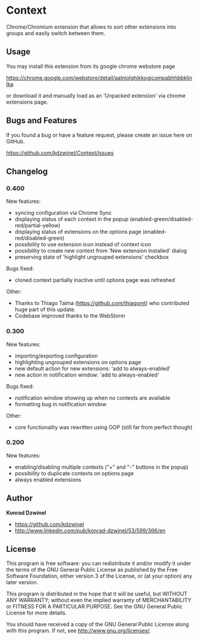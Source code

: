 Context
======================

Chrome/Chromium extension that allows to sort other extensions into groups and easily switch between them.

Usage
-----

You may install this extension from its google chrome webstore page

https://chrome.google.com/webstore/detail/aalnjolghjkkogicompabhhbbkljnlka

or download it and manually load as an 'Unpacked extension' via chrome extensions page.


Bugs and Features
-----------------

If you found a bug or have a feature request, please create an issue here on GitHub.

https://github.com/kdzwinel/Context/issues

Changelog
---------

### 0.400 ###

New features:
+ syncing configuration via Chrome Sync
+ displaying status of each context in the popup (enabled-green/disabled-red/partial-yellow)
+ displaying status of extensions on the options page (enabled-red/disabled-green)
+ possibility to use extension icon instead of context icon
+ possibility to create new context from 'New extension installed' dialog
+ preserving state of 'highlight ungrouped extensions' checkbox

Bugs fixed:
+ cloned context partially inactive until options page was refreshed

Other:
+ Thanks to Thiago Talma (https://github.com/thiagomt) who contributed huge part of this update.
+ Codebase improved thanks to the WebStorm

### 0.300 ###

New features:
+ importing/exporting configuration
+ highlighting ungrouped extensions on options page
+ new default action for new extensions: 'add to always-enabled'
+ new action in notification window: 'add to always-enabled'

Bugs fixed:
+ notification window showing up when no contexts are available
+ formatting bug in notification window

Other:
+ core functionality was rewritten using OOP (still far from perfect though)

### 0.200 ###

New features:
+ enabling/disabling multiple contexts ("+" and "-" buttons in the popup)
+ possibility to duplicate contexts on options page
+ always enabled extensions

Author
------

**Konrad Dzwinel**

+ https://github.com/kdzwinel
+ http://www.linkedin.com/pub/konrad-dzwinel/53/599/366/en

License
-------

This program is free software: you can redistribute it and/or modify
it under the terms of the GNU General Public License as published by
the Free Software Foundation, either version 3 of the License, or
(at your option) any later version.

This program is distributed in the hope that it will be useful,
but WITHOUT ANY WARRANTY; without even the implied warranty of
MERCHANTABILITY or FITNESS FOR A PARTICULAR PURPOSE.  See the
GNU General Public License for more details.

You should have received a copy of the GNU General Public License
along with this program.  If not, see <http://www.gnu.org/licenses/>.